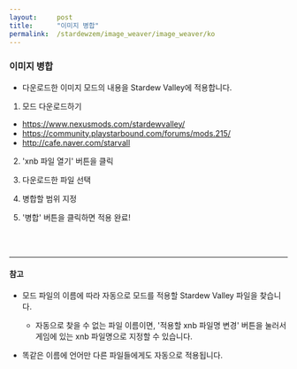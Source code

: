 ```yaml
---
layout:     post
title:      "이미지 병합"
permalink:  /stardewzem/image_weaver/image_weaver/ko
---
```


### **이미지 병합**

* 다운로드한 이미지 모드의 내용을 Stardew Valley에 적용합니다.

1. 모드 다운로드하기
  * https://www.nexusmods.com/stardewvalley/
  * https://community.playstarbound.com/forums/mods.215/
  * http://cafe.naver.com/starvall

2. 'xnb 파일 열기' 버튼을 클릭

3. 다운로드한 파일 선택

4. 병합할 범위 지정

5. '병합' 버튼을 클릭하면 적용 완료!

<br/>
<br/>

---
#### **참고**

* 모드 파일의 이름에 따라 자동으로 모드를 적용할 Stardew Valley 파일을 찾습니다.
  * 자동으로 찾을 수 없는 파일 이름이면, '적용할 xnb 파일명 변경' 버튼을 눌러서 게임에 있는 xnb 파일명으로 지정할 수 있습니다. 

* 똑같은 이름에 언어만 다른 파일들에게도 자동으로 적용됩니다.

<br/>
<br/>
